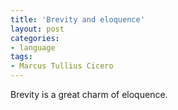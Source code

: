 ```yaml
---
title: 'Brevity and eloquence'
layout: post
categories:
- language
tags:
- Marcus Tullius Cicero
---
```


Brevity is a great charm of eloquence.